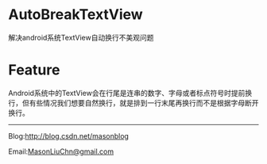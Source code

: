 # AutoBreakTextView

解决android系统TextView自动换行不美观问题

# Feature

Android系统中的TextView会在行尾是连串的数字、字母或者标点符号时提前换行，但有些情况我们想要自然换行，就是排到一行末尾再换行而不是根据字母断开换行。

-----
Blog:http://blog.csdn.net/masonblog

Email:MasonLiuChn@gmail.com
